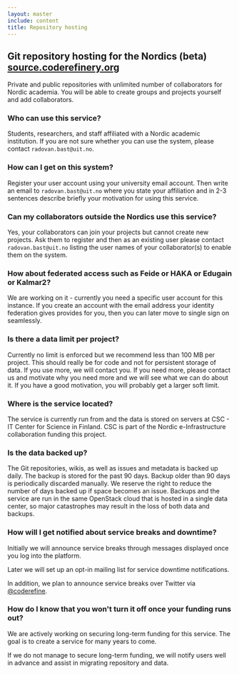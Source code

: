 ```yaml
---
layout: master
include: content
title: Repository hosting
---
```


## Git repository hosting for the Nordics (beta) [source.coderefinery.org](https://source.coderefinery.org)

Private and public repositories with unlimited number of collaborators for Nordic academia.
You will be able to create groups and projects yourself and add collaborators.

### Who can use this service?

Students, researchers, and staff affiliated with a Nordic academic institution.
If you are not sure whether you can use the system, please contact
`radovan.bast@uit.no`.
 
### How can I get on this system?

Register your user account using your university email account. Then write an
email to `radovan.bast@uit.no` where you state your affiliation and in 2-3
sentences describe briefly your motivation for using this service.
 
### Can my collaborators outside the Nordics use this service?

Yes, your collaborators can join your projects but cannot create new projects.
Ask them to register and then as an existing user please contact
`radovan.bast@uit.no` listing the user names of your collaborator(s) to enable
them on the system.
 
### How about federated access such as Feide or HAKA or Edugain or Kalmar2?

We are working on it - currently you need a specific user account for this
instance. If you create an account with the email address your identity
federation gives provides for you, then you can later move to single sign on
seamlessly.
 
### Is there a data limit per project?

Currently no limit is enforced but we recommend less than 100 MB per project.
This should really be for code and not for persistent storage of data. If you
use more, we will contact you. If you need more, please contact us and motivate
why you need more and we will see what we can do about it. If you have a good
motivation, you will probably get a larger soft limit.

### Where is the service located?

The service is currently run from and the data is stored on servers at CSC - IT
Center for Science in Finland. CSC is part of the Nordic e-Infrastructure
collaboration funding this project.
 
### Is the data backed up?

The Git repositories, wikis, as well as issues and metadata is backed up daily.
The backup is stored for the past 90 days. Backup older than 90 days is
periodically discarded manually. We reserve the right to reduce the number of
days backed up if space becomes an issue. Backups and the service are run in
the same OpenStack cloud that is hosted in a single data center, so major
catastrophes may result in the loss of both data and backups.

### How will I get notified about service breaks and downtime?

Initially we will announce service breaks through messages displayed once you
log into the platform.

Later we will set up an opt-in mailing list for service downtime notifications.

In addition, we plan to announce service breaks over Twitter via
[@coderefine](https://twitter.com/coderefine).

### How do I know that you won't turn it off once your funding runs out?

We are actively working on securing long-term funding for this service.
The goal is to create a service for many years to come.

If we do not manage to secure long-term funding, we will notify users well in advance
and assist in migrating repository and data.
